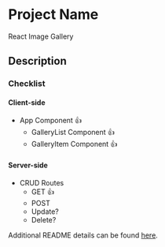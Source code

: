 # Project Name

React Image Gallery

## Description

### Checklist

#### Client-side
  - App Component 👍
    - GalleryList Component 👍
    - GalleryItem Component 👍

#### Server-side
  - CRUD Routes
    - GET 👍
    - POST
    - Update?
    - Delete?




Additional README details can be found [here](https://github.com/PrimeAcademy/readme-template/blob/master/README.md).
